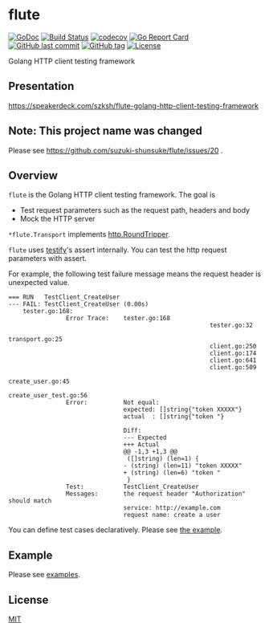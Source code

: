 # flute

[![GoDoc](http://img.shields.io/badge/go-documentation-blue.svg?style=flat-square)](http://godoc.org/github.com/suzuki-shunsuke/flute/flute)
[![Build Status](https://cloud.drone.io/api/badges/suzuki-shunsuke/flute/status.svg)](https://cloud.drone.io/suzuki-shunsuke/flute)
[![codecov](https://codecov.io/gh/suzuki-shunsuke/flute/branch/master/graph/badge.svg)](https://codecov.io/gh/suzuki-shunsuke/flute)
[![Go Report Card](https://goreportcard.com/badge/github.com/suzuki-shunsuke/flute)](https://goreportcard.com/report/github.com/suzuki-shunsuke/flute)
[![GitHub last commit](https://img.shields.io/github/last-commit/suzuki-shunsuke/flute.svg)](https://github.com/suzuki-shunsuke/flute)
[![GitHub tag](https://img.shields.io/github/tag/suzuki-shunsuke/flute.svg)](https://github.com/suzuki-shunsuke/flute/releases)
[![License](http://img.shields.io/badge/license-mit-blue.svg?style=flat-square)](https://raw.githubusercontent.com/suzuki-shunsuke/flute/master/LICENSE)

Golang HTTP client testing framework

## Presentation

https://speakerdeck.com/szksh/flute-golang-http-client-testing-framework

## Note: This project name was changed

Please see https://github.com/suzuki-shunsuke/flute/issues/20 .

## Overview

`flute` is the Golang HTTP client testing framework.
The goal is

* Test request parameters such as the request path, headers and body
* Mock the HTTP server

`*flute.Transport` implements [http.RoundTripper](https://golang.org/pkg/net/http/#RoundTripper).

`flute` uses [testify](https://github.com/stretchr/testify)'s assert internally.
You can test the http request parameters with assert.

For example, the following test failure message means the request header is unexpected value.

```console
=== RUN   TestClient_CreateUser
--- FAIL: TestClient_CreateUser (0.00s)
    tester.go:168:
                Error Trace:    tester.go:168
                                                        tester.go:32
                                                        transport.go:25
                                                        client.go:250
                                                        client.go:174
                                                        client.go:641
                                                        client.go:509
                                                        create_user.go:45
                                                        create_user_test.go:56
                Error:          Not equal:
                                expected: []string{"token XXXXX"}
                                actual  : []string{"token "}

                                Diff:
                                --- Expected
                                +++ Actual
                                @@ -1,3 +1,3 @@
                                 ([]string) (len=1) {
                                - (string) (len=11) "token XXXXX"
                                + (string) (len=6) "token "
                                 }
                Test:           TestClient_CreateUser
                Messages:       the request header "Authorization" should match
                                service: http://example.com
                                request name: create a user
```

You can define test cases declaratively. Please see [the example](https://github.com/suzuki-shunsuke/flute/blob/v0.6.0/examples/create_user_test.go#L21-L48).

## Example

Please see [examples](examples).

## License

[MIT](LICENSE)
